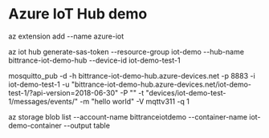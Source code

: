 # Azure IoT Hub demo

az extension add --name azure-iot

az iot hub generate-sas-token --resource-group iot-demo --hub-name bittrance-iot-demo-hub --device-id iot-demo-test-1

mosquitto_pub -d -h bittrance-iot-demo-hub.azure-devices.net -p 8883 -i iot-demo-test-1 -u "bittrance-iot-demo-hub.azure-devices.net/iot-demo-test-1/?api-version=2018-06-30" -P "<sas-token>" -t "devices/iot-demo-test-1/messages/events/" -m "hello world" -V mqttv311  -q 1

az storage blob list --account-name bittranceiotdemo --container-name iot-demo-container --output table

